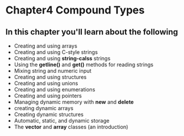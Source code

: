 # Chapter4 Compound Types
## In this chapter you'll learn about the following
+ Creating and using arrays
+ Creating and using C-style strings
+ Creating and using **string-calss** strings
+ Using the **getline()** and **get()** methods for reading strings
+ Mixing string and numeric input
+ Creating and using structures
+ Creating and using unions
+ Creating and using enumerations
+ Creating and using pointers
+ Managing dynamic memory with **new** and **delete**
+ creating dynamic arrays
+ Creating dynamic structures
+ Automatic, static, and dynamic storage
+ The **vector** and **array** classes (an introduction)

